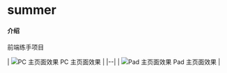# summer

#### 介绍

前端练手项目

| ![PC 主页面效果](https://images.gitee.com/uploads/images/2021/0924/082824_b3e246a4_7470859.png "PC 主页面效果") PC 主页面效果 | |--|
| ![Pad 主页面效果](https://images.gitee.com/uploads/images/2021/0924/083038_684c381e_7470859.png "Pad 主页面效果") Pad 主页面效果 |